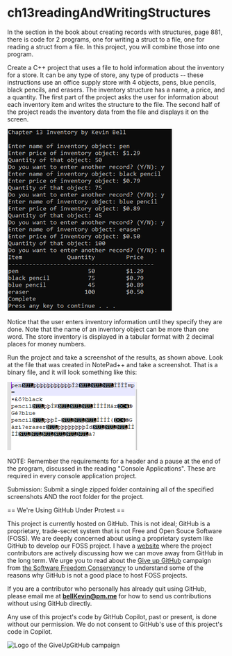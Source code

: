 # ch13readingAndWritingStructures

In the section in the book about creating records with structures, page 881, there is code for 2 programs, one for writing a struct to a file, one for reading a struct from a file. In this project, you will combine those into one program.

Create a C++ project that uses a file to hold information about the inventory for a store. It can be any type of store, any type of products -- these instructions use an office supply store with 4 objects, pens, blue pencils, black pencils, and erasers. The inventory structure has a name, a price, and a quantity. The first part of the project asks the user for information about each inventory item and writes the structure to the file. The second half of the project reads the inventory data from the file and displays it on the screen.

![Ch 13 File Read Write](https://github.com/bell-kevin/ch13readingAndWritingStructures/blob/main/inventory.PNG)

Notice that the user enters inventory information until they specify they are done. Note that the name of an inventory object can be more than one word. The store inventory is displayed in a tabular format with 2 decimal places for money numbers.

Run the project and take a screenshot of the results, as shown above. Look at the file that was created in NotePad++ and take a screenshot. That is a binary file, and it will look something like this:

![Ch 13 File Read Write binary file](https://github.com/bell-kevin/ch13readingAndWritingStructures/blob/main/inventory2.PNG)

 

NOTE: Remember the requirements for a header and a pause at the end of the program, discussed in the reading "Console Applications". These are required in every console application project.

Submission: Submit a single zipped folder containing all of the specified screenshots AND the root folder for the project.

== We're Using GitHub Under Protest ==

This project is currently hosted on GitHub.  This is not ideal; GitHub is a
proprietary, trade-secret system that is not Free and Open Souce Software
(FOSS).  We are deeply concerned about using a proprietary system like GitHub
to develop our FOSS project. I have a [website](https://bellKevin.me) where the
project contributors are actively discussing how we can move away from GitHub
in the long term.  We urge you to read about the [Give up GitHub](https://GiveUpGitHub.org) campaign 
from [the Software Freedom Conservancy](https://sfconservancy.org) to understand some of the reasons why GitHub is not 
a good place to host FOSS projects.

If you are a contributor who personally has already quit using GitHub, please
email me at **bellKevin@pm.me** for how to send us contributions without
using GitHub directly.

Any use of this project's code by GitHub Copilot, past or present, is done
without our permission.  We do not consent to GitHub's use of this project's
code in Copilot.

![Logo of the GiveUpGitHub campaign](https://sfconservancy.org/img/GiveUpGitHub.png)
